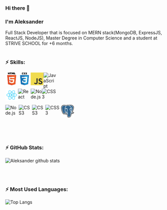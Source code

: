 ### Hi there 👋

<h3>I'm Aleksander</h3>   Full Stack  Developer that is focused on MERN stack(MongoDB, ExpressJS, ReactJS, NodeJS),
Master Degree in Computer Science and a student at STRIVE SCHOOL for +6 months.

<br />
<br />

### :zap: Skills:

<img align="left" alt="HTML5" width="40px" src="https://raw.githubusercontent.com/github/explore/80688e429a7d4ef2fca1e82350fe8e3517d3494d/topics/html/html.png" />
<img align="left" alt="CSS3" width="40px" src="https://raw.githubusercontent.com/github/explore/80688e429a7d4ef2fca1e82350fe8e3517d3494d/topics/css/css.png" />
<img align="left" alt="JavaScript" width="40px" src="https://raw.githubusercontent.com/github/explore/80688e429a7d4ef2fca1e82350fe8e3517d3494d/topics/javascript/javascript.png" />
<img align="left" alt="JavaScript" width="40px" src="https://encrypted-tbn0.gstatic.com/images?q=tbn:ANd9GcRAHRB9sGeJ4g9-HGGJT-FyGrmo9ZCXYmcMfkmcwoGVoNI7mAgpYnxnawsNyUIU0ZqED4nb-88TegHFctBaShTFyH7PetRYQnCmOA&usqp=CAU&ec=45750088" />
<br />
<br />
<br />
<img align="left" alt="React" width="40px" src="https://raw.githubusercontent.com/github/explore/80688e429a7d4ef2fca1e82350fe8e3517d3494d/topics/react/react.png" />
<img align="left" alt="React" width="40px" src="https://everyday.codes/wp-content/uploads/2020/01/0-U2DmhXYumRyXH6X1.png" />

<img align="left" alt="Node.js" width="35px" src="https://encrypted-tbn0.gstatic.com/images?q=tbn:ANd9GcTQpSqzhLH1hvWA9Nb6TtHMakuzhQi_0fvtgEor4XtSvpDwoA2ogir1nwgfAZXL_hFLeY-GPJj56dSvQXczN0jYqPsRQRoYvCiwsw&usqp=CAU&ec=45750088" />
<img align="left" alt="CSS3" width="50px" src="https://banner2.cleanpng.com/20180702/bgt/kisspng-mongodb-database-nosql-postgresql-mongo-5b39f9e3445fa6.5652746415305261792801.jpg" />
<br />
<br />
<br />
<img align="left" alt="Node.js" width="42px" src="https://encrypted-tbn0.gstatic.com/images?q=tbn:ANd9GcQSMqYdah90kgyQnxtkABfhfgBJM5HTsLu5ZCqyKAXxtNkvcCFIQ2QdMWw7Gb87qX4wze9XGKh_mb1bblfxb1wktFAPeGOugUxiPA&usqp=CAU&ec=45750088" />
<img align="left" alt="CSS3" width="42px" src="https://encrypted-tbn0.gstatic.com/images?q=tbn:ANd9GcT0uuRzTDEapwR4VuZ8WkkiLI0-pmewwqcxZWdcOzTKqWPFdLvfIpZ2iyU5VAZa9wuvOy0aK6x5CFjrL6mBKV3BDg-c02bX_LslpQ&usqp=CAU&ec=45750088" />
<img align="left" alt="CSS3" width="42px" src="https://www.jamesstone.com/wp-content/uploads/2017/11/Boostrap_logo.svg" />
<img align="left" alt="CSS3" width="50px" src="https://pbs.twimg.com/media/Eejl8edX0AA_8fA.png" />

<img align="left" alt="postgreSQL"  width="40px" src="https://raw.githubusercontent.com/github/explore/80688e429a7d4ef2fca1e82350fe8e3517d3494d/topics/postgresql/postgresql.png" />


<br />
<br />

<br />
<br />
<br />
<br />
 
 
 ### :zap: GitHub Stats:
 
 
 
 ![Aleksander  github stats](https://github-readme-stats.vercel.app/api?username=alekszone&count_private=true&hide=issues,prs&show_icons=true&theme=vue&bg_color=white)


<br />
<br />


### :zap: Most Used Languages: 
 
![Top Langs](https://github-readme-stats.vercel.app/api/top-langs/?username=alekszone&layout=compact)







